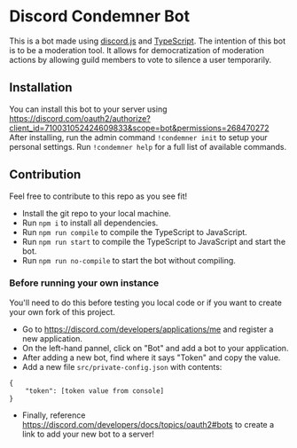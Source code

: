 # Discord Condemner Bot
This is a bot made using [discord.js](https://discord.js.org/) and [TypeScript](https://www.typescriptlang.org/).
The intention of this bot is to be a moderation tool. It allows for democratization of moderation actions by allowing guild members to vote to silence a user temporarily.

## Installation
You can install this bot to your server using https://discord.com/oauth2/authorize?client_id=710031052424609833&scope=bot&permissions=268470272
After installing, run the admin command `!condemner init` to setup your personal settings.
Run `!condemner help` for a full list of available commands.

## Contribution
Feel free to contribute to this repo as you see fit!
- Install the git repo to your local machine.
- Run `npm i` to install all dependencies.
- Run `npm run compile` to compile the TypeScript to JavaScript.
- Run `npm run start` to compile the TypeScript to JavaScript and start the bot.
- Run `npm run no-compile` to start the bot without compiling.

### Before running your own instance
You'll need to do this before testing you local code or if you want to create your own fork of this project.
- Go to https://discord.com/developers/applications/me and register a new application.
- On the left-hand pannel, click on "Bot" and add a bot to your application.
- After adding a new bot, find where it says "Token" and copy the value.
- Add a new file `src/private-config.json` with contents:
```
{
    "token": [token value from console]
}
```
- Finally, reference https://discord.com/developers/docs/topics/oauth2#bots to create a link to add your new bot to a server!